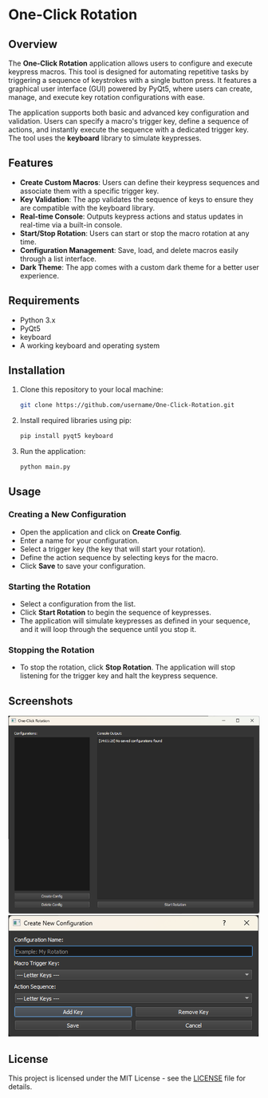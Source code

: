 # One-Click Rotation

## Overview

The **One-Click Rotation** application allows users to configure and execute keypress macros. This tool is designed for automating repetitive tasks by triggering a sequence of keystrokes with a single button press. It features a graphical user interface (GUI) powered by PyQt5, where users can create, manage, and execute key rotation configurations with ease.

The application supports both basic and advanced key configuration and validation. Users can specify a macro's trigger key, define a sequence of actions, and instantly execute the sequence with a dedicated trigger key. The tool uses the **keyboard** library to simulate keypresses.

## Features

- **Create Custom Macros**: Users can define their keypress sequences and associate them with a specific trigger key.
- **Key Validation**: The app validates the sequence of keys to ensure they are compatible with the keyboard library.
- **Real-time Console**: Outputs keypress actions and status updates in real-time via a built-in console.
- **Start/Stop Rotation**: Users can start or stop the macro rotation at any time.
- **Configuration Management**: Save, load, and delete macros easily through a list interface.
- **Dark Theme**: The app comes with a custom dark theme for a better user experience.

## Requirements

- Python 3.x
- PyQt5
- keyboard
- A working keyboard and operating system

## Installation

1. Clone this repository to your local machine:

   ```bash
   git clone https://github.com/username/One-Click-Rotation.git
   ```

2. Install required libraries using pip:

   ```bash
   pip install pyqt5 keyboard
   ```

3. Run the application:

   ```bash
   python main.py
   ```

## Usage

### Creating a New Configuration

- Open the application and click on **Create Config**.
- Enter a name for your configuration.
- Select a trigger key (the key that will start your rotation).
- Define the action sequence by selecting keys for the macro.
- Click **Save** to save your configuration.

### Starting the Rotation

- Select a configuration from the list.
- Click **Start Rotation** to begin the sequence of keypresses.
- The application will simulate keypresses as defined in your sequence, and it will loop through the sequence until you stop it.

### Stopping the Rotation

- To stop the rotation, click **Stop Rotation**. The application will stop listening for the trigger key and halt the keypress sequence.

## Screenshots

![Main Window](./assets/main_window.png)
![Main Window](./assets/create_config_window.png)

## License

This project is licensed under the MIT License - see the [LICENSE](LICENSE) file for details.
